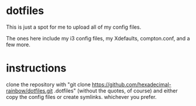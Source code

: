# dotfiles
This is just a spot for me to upload all of my config files.

The ones here include my i3 config files, my Xdefaults, compton.conf, and a few more.

# instructions

clone the repository with "git clone https://github.com/hexadecimal-rainbow/dotfiles.git .dotfiles" (without the quotes, of course) and either copy the config files or create symlinks. whichever you prefer.
